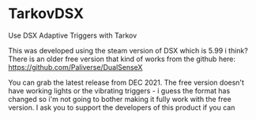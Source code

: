 # TarkovDSX
Use DSX Adaptive Triggers with Tarkov

This was developed using the steam version of DSX which is 5.99 i think?  There is an older free version that kind of works from the github here:
https://github.com/Paliverse/DualSenseX

You can grab the latest release from DEC 2021.
The free version doesn't have working lights or the vibrating triggers - i guess the format has changed so i'm not going to bother making it fully work with the free version.  I ask you to support the developers of this product if you can
